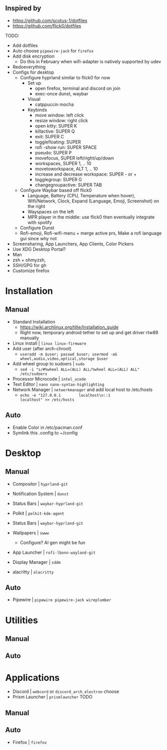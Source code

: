 ## Inspired by

- https://github.com/scotus-1/dotfiles
- https://github.com/flick0/dotfiles

TODO:
- Add dotfiles
- Auto choose `pipewire-jack` for `firefox`
- Add disk encryption
  - Do this in February when wifi-adapter is natively supported by udev
- Redoeverything
- Configs for desktop
  - Configure hyprland similar to flick0 for now
    - Set up
      - open firefox, terminal and discord on join
      - exec-once dunst, waybar
    - Visual
        - catppuccin mocha
    - Keybinds
      - move window: left click
      - resize window: right click
      - open kitty: SUPER K
      - killactive: SUPER Q
      - exit: SUPER C
      - togglefloating: SUPER 
      - rofi -show run: SUPER SPACE
      - pseudo: SUPER P
      - movefocus, SUPER left/right/up/down
      - workspaces, SUPER 1, .. 10
      - movetoworkspace, ALT 1, .. 10
      - increase and decrease workspace: SUPER - or +
      - togglegroup: SUPER G
      - changegroupactive: SUPER TAB
  - Configure Waybar based off flick0
    - Language, Battery (CPU, Temperature when hover), Wifi/Network, Clock, Expand (Language, Emoji, Screenshot) on the right
    - Wayspaces on the left
    - MPR player in the middle: use flick0 then eventually integrate with spotify
  - Configure Dunst
  - Rofi-emoji, Rofi-wifi-menu + merge active prs, Make a rofi language gui since why not
- Screensharing, App Launchers, App Clients, Color Pickers
- Use XDG Desktop Portal?
- Man
- zsh + ohmyzsh, 
- SSH/GPG for gh
- Customize firefox

# Installation

## Manual
- Standard Installation
  - https://wiki.archlinux.org/title/Installation_guide
  - Right now, temporary android tether to set up and get driver rtw89 manually
- Linux install | `linux linux-firmware`
- Add user (after arch-chroot) 
  - `useradd -m $user; passwd $user; usermod -aG wheel,audio,video,optical,storage $user`
- Add wheel group to sudoers | `sudo`
  - `sed -i "s/#%wheel ALL=(ALL) ALL/%wheel ALL=(ALL) ALL" /etc/sudoers`
- Processor Microcode | `intel_ucode`
- Text Editor | `nano nano-syntax-highlighting`
- Network Manager | `networkmanager` and add local host to /etc/hosts
  - `echo -e "127.0.0.1        localhost\n::1              localhost" >> /etc/hosts`

## Auto
- Enable Color in /etc/pacman.conf
- Symlink this .config to ~/config

# Desktop

## Manual
- Compositor | `hyprland-git` 
- Notification System | `dunst` 
- Status Bars | `waybar-hyprland-git` 

- Polkit | `polkit-kde-agent` 
- Status Bars | `waybar-hyprland-git` 
- Wallpapers | `swww` 
  - Configure? AI gen might be fun
- App Launcher | `rofi-lbonn-wayland-git` 
- Display Manager | `sddm` 

- alacritty | `alacritty`

## Auto
- Pipewire | `pipewire pipewire-jack wireplumber`

# Utilities
## Manual
## Auto

# Applications
- Discord | `webcord` or `discord_arch_electron` choose
- Prism Launcher | `prismlauncher` TODO

## Manual
## Auto
- Firefox | `firefox`
